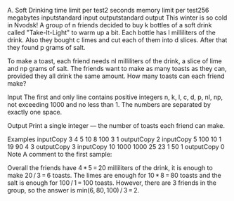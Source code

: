 A. Soft Drinking
time limit per test2 seconds
memory limit per test256 megabytes
inputstandard input
outputstandard output
This winter is so cold in Nvodsk! A group of n friends decided to buy k bottles of a soft drink called "Take-It-Light" to warm up a bit. Each bottle has l milliliters of the drink. Also they bought c limes and cut each of them into d slices. After that they found p grams of salt.

To make a toast, each friend needs nl milliliters of the drink, a slice of lime and np grams of salt. The friends want to make as many toasts as they can, provided they all drink the same amount. How many toasts can each friend make?

Input
The first and only line contains positive integers n, k, l, c, d, p, nl, np, not exceeding 1000 and no less than 1. The numbers are separated by exactly one space.

Output
Print a single integer — the number of toasts each friend can make.

Examples
inputCopy
3 4 5 10 8 100 3 1
outputCopy
2
inputCopy
5 100 10 1 19 90 4 3
outputCopy
3
inputCopy
10 1000 1000 25 23 1 50 1
outputCopy
0
Note
A comment to the first sample:

Overall the friends have 4 * 5 = 20 milliliters of the drink, it is enough to make 20 / 3 = 6 toasts. The limes are enough for 10 * 8 = 80 toasts and the salt is enough for 100 / 1 = 100 toasts. However, there are 3 friends in the group, so the answer is min(6, 80, 100) / 3 = 2.